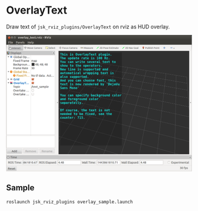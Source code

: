 # OverlayText
Draw text of `jsk_rviz_plugins/OverlayText` on rviz as HUD overlay.

![](images/overlay_text.png)

## Sample
```
roslaunch jsk_rviz_plugins overlay_sample.launch
```
